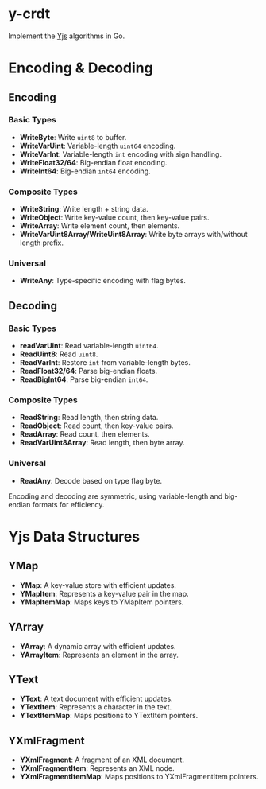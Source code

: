 # y-crdt
Implement the [Yjs](https://github.com/yjs/yjs) algorithms in Go.

# Encoding & Decoding

## Encoding
### Basic Types
- **WriteByte**: Write `uint8` to buffer.
- **WriteVarUint**: Variable-length `uint64` encoding.
- **WriteVarInt**: Variable-length `int` encoding with sign handling.
- **WriteFloat32/64**: Big-endian float encoding.
- **WriteInt64**: Big-endian `int64` encoding.

### Composite Types
- **WriteString**: Write length + string data.
- **WriteObject**: Write key-value count, then key-value pairs.
- **WriteArray**: Write element count, then elements.
- **WriteVarUint8Array/WriteUint8Array**: Write byte arrays with/without length prefix.

### Universal
- **WriteAny**: Type-specific encoding with flag bytes.

## Decoding
### Basic Types
- **readVarUint**: Read variable-length `uint64`.
- **ReadUint8**: Read `uint8`.
- **ReadVarInt**: Restore `int` from variable-length bytes.
- **ReadFloat32/64**: Parse big-endian floats.
- **ReadBigInt64**: Parse big-endian `int64`.

### Composite Types
- **ReadString**: Read length, then string data.
- **ReadObject**: Read count, then key-value pairs.
- **ReadArray**: Read count, then elements.
- **ReadVarUint8Array**: Read length, then byte array.

### Universal
- **ReadAny**: Decode based on type flag byte.

Encoding and decoding are symmetric, using variable-length and big-endian formats for efficiency.

# Yjs Data Structures
## YMap
- **YMap**: A key-value store with efficient updates.
- **YMapItem**: Represents a key-value pair in the map.
- **YMapItemMap**: Maps keys to YMapItem pointers.
## YArray
- **YArray**: A dynamic array with efficient updates.
- **YArrayItem**: Represents an element in the array.
## YText
- **YText**: A text document with efficient updates.
- **YTextItem**: Represents a character in the text.
- **YTextItemMap**: Maps positions to YTextItem pointers.
## YXmlFragment
- **YXmlFragment**: A fragment of an XML document.   
- **YXmlFragmentItem**: Represents an XML node.
- **YXmlFragmentItemMap**: Maps positions to YXmlFragmentItem pointers.

